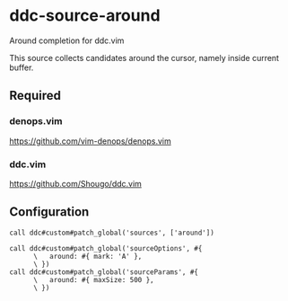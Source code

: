 # ddc-source-around

Around completion for ddc.vim

This source collects candidates around the cursor, namely inside current
buffer.

## Required

### denops.vim

https://github.com/vim-denops/denops.vim

### ddc.vim

https://github.com/Shougo/ddc.vim

## Configuration

```vim
call ddc#custom#patch_global('sources', ['around'])

call ddc#custom#patch_global('sourceOptions', #{
      \   around: #{ mark: 'A' },
      \ })
call ddc#custom#patch_global('sourceParams', #{
      \   around: #{ maxSize: 500 },
      \ })
```
